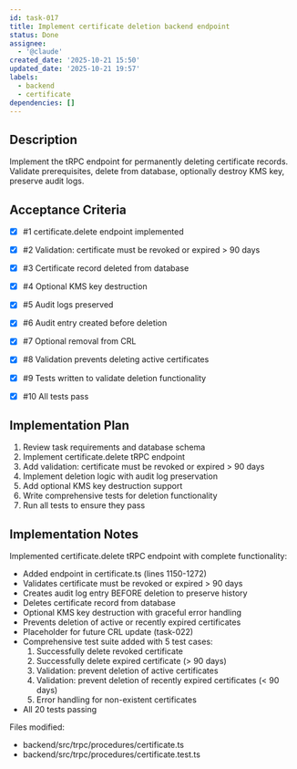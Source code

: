 ```yaml
---
id: task-017
title: Implement certificate deletion backend endpoint
status: Done
assignee:
  - '@claude'
created_date: '2025-10-21 15:50'
updated_date: '2025-10-21 19:57'
labels:
  - backend
  - certificate
dependencies: []
---
```


## Description

<!-- SECTION:DESCRIPTION:BEGIN -->
Implement the tRPC endpoint for permanently deleting certificate records. Validate prerequisites, delete from database, optionally destroy KMS key, preserve audit logs.
<!-- SECTION:DESCRIPTION:END -->

## Acceptance Criteria
<!-- AC:BEGIN -->
- [x] #1 certificate.delete endpoint implemented
- [x] #2 Validation: certificate must be revoked or expired > 90 days
- [x] #3 Certificate record deleted from database
- [x] #4 Optional KMS key destruction
- [x] #5 Audit logs preserved
- [x] #6 Audit entry created before deletion
- [x] #7 Optional removal from CRL
- [x] #8 Validation prevents deleting active certificates

- [x] #9 Tests written to validate deletion functionality
- [x] #10 All tests pass
<!-- AC:END -->

## Implementation Plan

<!-- SECTION:PLAN:BEGIN -->
1. Review task requirements and database schema
2. Implement certificate.delete tRPC endpoint
3. Add validation: certificate must be revoked or expired > 90 days
4. Implement deletion logic with audit log preservation
5. Add optional KMS key destruction support
6. Write comprehensive tests for deletion functionality
7. Run all tests to ensure they pass
<!-- SECTION:PLAN:END -->

## Implementation Notes

<!-- SECTION:NOTES:BEGIN -->
Implemented certificate.delete tRPC endpoint with complete functionality:

- Added endpoint in certificate.ts (lines 1150-1272)
- Validates certificate must be revoked or expired > 90 days
- Creates audit log entry BEFORE deletion to preserve history
- Deletes certificate record from database
- Optional KMS key destruction with graceful error handling
- Prevents deletion of active or recently expired certificates
- Placeholder for future CRL update (task-022)
- Comprehensive test suite added with 5 test cases:
  1. Successfully delete revoked certificate
  2. Successfully delete expired certificate (> 90 days)
  3. Validation: prevent deletion of active certificates
  4. Validation: prevent deletion of recently expired certificates (< 90 days)
  5. Error handling for non-existent certificates
- All 20 tests passing

Files modified:
- backend/src/trpc/procedures/certificate.ts
- backend/src/trpc/procedures/certificate.test.ts
<!-- SECTION:NOTES:END -->
